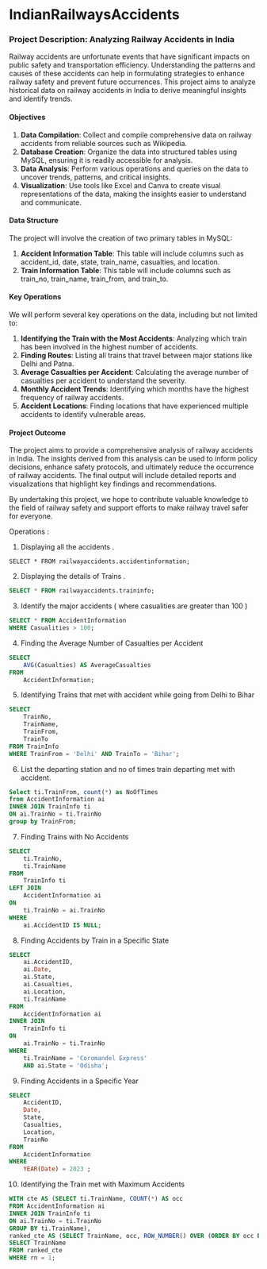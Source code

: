 # IndianRailwaysAccidents
### Project Description: Analyzing Railway Accidents in India

Railway accidents are unfortunate events that have significant impacts on public safety and transportation efficiency. Understanding the patterns and causes of these accidents can help in formulating strategies to enhance railway safety and prevent future occurrences. This project aims to analyze historical data on railway accidents in India to derive meaningful insights and identify trends.

#### Objectives
1. **Data Compilation**: Collect and compile comprehensive data on railway accidents from reliable sources such as Wikipedia.
2. **Database Creation**: Organize the data into structured tables using MySQL, ensuring it is readily accessible for analysis.
3. **Data Analysis**: Perform various operations and queries on the data to uncover trends, patterns, and critical insights.
4. **Visualization**: Use tools like Excel and Canva to create visual representations of the data, making the insights easier to understand and communicate.

#### Data Structure
The project will involve the creation of two primary tables in MySQL:
1. **Accident Information Table**: This table will include columns such as accident_id, date, state, train_name, casualties, and location.
2. **Train Information Table**: This table will include columns such as train_no, train_name, train_from, and train_to.

#### Key Operations
We will perform several key operations on the data, including but not limited to:
1. **Identifying the Train with the Most Accidents**: Analyzing which train has been involved in the highest number of accidents.
2. **Finding Routes**: Listing all trains that travel between major stations like Delhi and Patna.
3. **Average Casualties per Accident**: Calculating the average number of casualties per accident to understand the severity.
4. **Monthly Accident Trends**: Identifying which months have the highest frequency of railway accidents.
5. **Accident Locations**: Finding locations that have experienced multiple accidents to identify vulnerable areas.

#### Project Outcome
The project aims to provide a comprehensive analysis of railway accidents in India. The insights derived from this analysis can be used to inform policy decisions, enhance safety protocols, and ultimately reduce the occurrence of railway accidents. The final output will include detailed reports and visualizations that highlight key findings and recommendations.

By undertaking this project, we hope to contribute valuable knowledge to the field of railway safety and support efforts to make railway travel safer for everyone.

Operations : 

1) Displaying all the accidents .
```
SELECT * FROM railwayaccidents.accidentinformation;
```
2) Displaying the details of Trains .
```sql
SELECT * FROM railwayaccidents.traininfo;

```
3) Identify the major accidents ( where casualities are greater than 100 )
```sql
SELECT * FROM AccidentInformation
WHERE Casualities > 100;
```
4) Finding the Average Number of Casualties per Accident
```sql
SELECT 
    AVG(Casualties) AS AverageCasualties
FROM 
    AccidentInformation;
```
5) Identifying Trains that met with accident while going from Delhi to Bihar
```sql
SELECT 
    TrainNo, 
    TrainName, 
    TrainFrom, 
    TrainTo
FROM TrainInfo
WHERE TrainFrom = 'Delhi' AND TrainTo = 'Bihar';
```

6) List the departing station and no of times train departing met with accident.
```sql
Select ti.TrainFrom, count(*) as NoOfTimes
from AccidentInformation ai
INNER JOIN TrainInfo ti
ON ai.TrainNo = ti.TrainNo 
group by TrainFrom;
```
7) Finding Trains with No Accidents
```sql
SELECT 
    ti.TrainNo, 
    ti.TrainName
FROM 
    TrainInfo ti
LEFT JOIN 
    AccidentInformation ai
ON 
    ti.TrainNo = ai.TrainNo
WHERE 
    ai.AccidentID IS NULL;
```
8) Finding Accidents by Train in a Specific State
```sql
SELECT 
    ai.AccidentID, 
    ai.Date, 
    ai.State, 
    ai.Casualties, 
    ai.Location, 
    ti.TrainName
FROM 
    AccidentInformation ai
INNER JOIN 
    TrainInfo ti
ON 
    ai.TrainNo = ti.TrainNo
WHERE 
    ti.TrainName = 'Coromandel Express'
    AND ai.State = 'Odisha';
```
9) Finding Accidents in a Specific Year 
```sql
SELECT 
    AccidentID, 
    Date, 
    State, 
    Casualties, 
    Location, 
    TrainNo
FROM 
    AccidentInformation
WHERE 
    YEAR(Date) = 2023 ;
```

10) Identifying the Train met with Maximum Accidents
```sql
WITH cte AS (SELECT ti.TrainName, COUNT(*) AS occ
FROM AccidentInformation ai
INNER JOIN TrainInfo ti
ON ai.TrainNo = ti.TrainNo 
GROUP BY ti.TrainName),
ranked_cte AS (SELECT TrainName, occ, ROW_NUMBER() OVER (ORDER BY occ DESC) AS rn FROM  cte)
SELECT TrainName
FROM ranked_cte
WHERE rn = 1;
```
